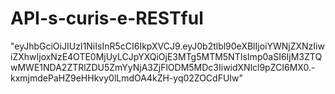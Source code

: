 # API-s-curis-e-RESTful

"eyJhbGciOiJIUzI1NiIsInR5cCI6IkpXVCJ9.eyJ0b2tlbl90eXBlIjoiYWNjZXNzIiwiZXhwIjoxNzE4OTE0MjUyLCJpYXQiOjE3MTg5MTM5NTIsImp0aSI6IjM3ZTQwMWE1NDA2ZTRlZDU5ZmYyNjA3ZjFlODM5MDc3IiwidXNlcl9pZCI6MX0.-kxmjmdePaHZ9eHHkvy0lLmdOA4kZH-yq02ZOCdFUIw"